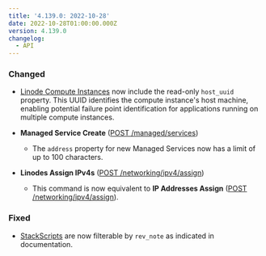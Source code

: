 ```yaml
---
title: '4.139.0: 2022-10-28'
date: 2022-10-28T01:00:00.000Z
version: 4.139.0
changelog:
  - API
---
```


### Changed

* [Linode Compute Instances](https://www.linode.com/docs/api/linode-instances/) now include the read-only `host_uuid` property. This UUID identifies the compute instance's host machine, enabling potential failure point identification for applications running on multiple compute instances.

* **Managed Service Create** ([POST /managed/services](https://www.linode.com/docs/api/managed/#managed-service-create))
  * The `address` property for new Managed Services now has a limit of up to 100 characters.

* **Linodes Assign IPv4s** ([POST /networking/ipv4/assign](https://www.linode.com/docs/api/networking/#linodes-assign-ipv4s))
  * This command is now equivalent to **IP Addresses Assign** ([POST /networking/ipv4/assign](https://www.linode.com/docs/api/networking/#ip-addresses-assign)).

### Fixed

* [StackScripts](https://www.linode.com/docs/api/stackscripts/) are now filterable by `rev_note` as indicated in documentation.

